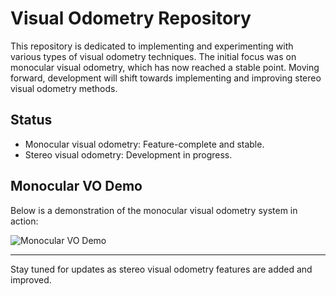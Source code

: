 # Visual Odometry Repository

This repository is dedicated to implementing and experimenting with various types of visual odometry techniques. The initial focus was on monocular visual odometry, which has now reached a stable point. Moving forward, development will shift towards implementing and improving stereo visual odometry methods.

## Status

- Monocular visual odometry: Feature-complete and stable.
- Stereo visual odometry: Development in progress.

## Monocular VO Demo

Below is a demonstration of the monocular visual odometry system in action:

![Monocular VO Demo](https://github.com/KB1110/vis_odom/tree/main/docs/mono_vo_kitti.gif)

---

Stay tuned for updates as stereo visual odometry features are added and improved.
